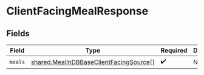 # ClientFacingMealResponse


## Fields

| Field                                                                                            | Type                                                                                             | Required                                                                                         | Description                                                                                      |
| ------------------------------------------------------------------------------------------------ | ------------------------------------------------------------------------------------------------ | ------------------------------------------------------------------------------------------------ | ------------------------------------------------------------------------------------------------ |
| `meals`                                                                                          | [shared.MealInDBBaseClientFacingSource](../../models/shared/mealindbbaseclientfacingsource.md)[] | :heavy_check_mark:                                                                               | N/A                                                                                              |